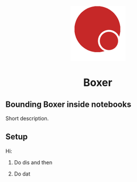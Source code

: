 <p align="center"> <img src="https://raw.githubusercontent.com/chrisPiemonte/boxer/master/resources/images/logo.png?token=AJohXvvJuQts0_WWL7-1MTmyMyd1gtfSks5clX6VwA%3D%3D" width="150"/></p>

<h1 align="center"> Boxer </h1>

## Bounding Boxer inside notebooks
Short description.

## Setup
Hi:

1. Do dis and then

2. Do dat
